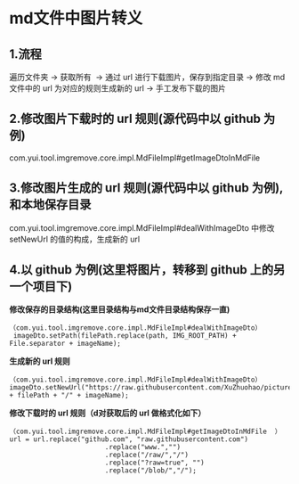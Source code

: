 # md文件中图片转义
## 1.流程
遍历文件夹 -> 获取所有 ![]() -> 通过 url 进行下载图片，保存到指定目录 -> 修改 md 文件中的 url 为对应的规则生成新的 url -> 手工发布下载的图片  
## 2.修改图片下载时的 url 规则(源代码中以 github 为例)
com.yui.tool.imgremove.core.impl.MdFileImpl#getImageDtoInMdFile  
## 3.修改图片生成的 url 规则(源代码中以 github 为例),和本地保存目录
com.yui.tool.imgremove.core.impl.MdFileImpl#dealWithImageDto 中修改 setNewUrl 的值的构成，生成新的 url  
## 4.以 github 为例(这里将图片，转移到 github 上的另一个项目下)

**修改保存的目录结构(这里目录结构与md文件目录结构保存一直)**
```
（com.yui.tool.imgremove.core.impl.MdFileImpl#dealWithImageDto）
 imageDto.setPath(filePath.replace(path, IMG_ROOT_PATH) + File.separator + imageName);
```

**生成新的 url 规则**  
```
（com.yui.tool.imgremove.core.impl.MdFileImpl#dealWithImageDto）
imageDto.setNewUrl("https://raw.githubusercontent.com/XuZhuohao/picture/master" + filePath + "/" + imageName);
```


**修改下载时的 url 规则（d对获取后的 url 做格式化如下）**  
```
（com.yui.tool.imgremove.core.impl.MdFileImpl#getImageDtoInMdFile  ）
url = url.replace("github.com", "raw.githubusercontent.com")
                        .replace("www.","")
                        .replace("/raw/","/")
                        .replace("?raw=true", "")
                        .replace("/blob/","/");
```
